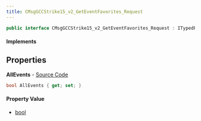 ```yaml
---
title: CMsgGCCStrike15_v2_GetEventFavorites_Request
---
```


```csharp
public interface CMsgGCCStrike15_v2_GetEventFavorites_Request : ITypedProtobuf<CMsgGCCStrike15_v2_GetEventFavorites_Request>, INativeHandle
```

#### Implements

## Properties

**AllEvents** - [Source Code](https://github.com/swiftly-solution/swiftlys2/blob/master/managed/src/SwiftlyS2.Generated/Protobufs/Interfaces/CMsgGCCStrike15_v2_GetEventFavorites_Request.cs#L13)

```csharp
bool AllEvents { get; set; }
```

#### Property Value

- [bool](https://learn.microsoft.com/dotnet/api/system.boolean)

